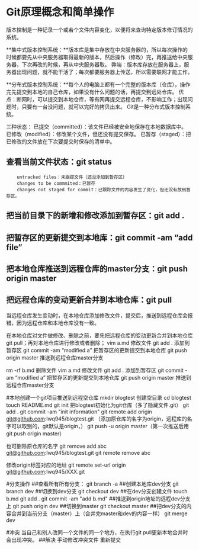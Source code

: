 # Git原理概念和简单操作
 版本控制是一种记录一个或若个文件内容变化，以便将来查询特定版本修订情况的系统。
 
 **集中式版本控制系统：**版本库是集中存放在中央服务器的，所以每次操作的时候都要先从中央服务器取得最新的版本，然后操作（修改）完，再推送给中央服务器，下次再改的时候，再从中央服务器取。
 弊端：版本库存放在服务器上，服务器出现问题，就不能干活了；每次都要服务器上传送，所以需要联网才能工作。
 
**分布式版本控制系统：**每个人的电脑上都有一个完整的版本库（仓库），操作完先提交到本地的自己仓库，如果没有什么问题的话，再提交到远处仓库。
优点：断网时，可以提交到本地仓库，等有网再提交远程仓库，不影响工作；出现问题时，只要有一台没问题，就可以完好的拷贝出来。
Git是一种分布式版本控制系统。
 
 三种状态：
已提交（committed）：该文件已经被安全地保存在本地数据库中。
已修改（modified）：修改某个文件，但还没有提交保存。
已暂存（staged）：把已修改的文件放在下次要提交时保存的清单中。
 
## 查看当前文件状态：git status
```
    untracked files：未跟踪文件（还没添加到暂存区）
    changes to be commmited：已暂存
    changes not staged for commit：已跟踪文件的内容发生了变化，但还没有放到暂存区。
```

## 把当前目录下的新增和修改添加到暂存区：git add  .
## 把暂存区的更新提交到本地库：git commit -am “add file”
## 把本地仓库推送到远程仓库的master分支：git push origin master
## 把远程仓库的变动更新合并到本地仓库：git pull
当远程仓库发生变动时，在本地仓库添加修改文件，提交后，推送到远程仓库会报错，因为远程仓库和本地仓库没有一致。
 
在本地仓库对文件做修改、删除之前，要先把远程仓库的变动更新合并到本地仓库git pull；再对本地仓库进行修改或者删除；
vim  a.md 修改文件
git add . 添加到暂存区
git commit -am “modified a” 把暂存区的更新提交到本地仓库
git push origin master 推送到远程仓库master分支
 
 
rm -rf b.md 删除文件
vim  a.md 修改文件
git add . 添加到暂存区
git commit -am “modified a” 把暂存区的更新提交到本地仓库
git push origin master 推送到远程仓库master分支
 
#本地创建一个git项目推送到远程空仓库
mkdir blogtest 创建空目录
cd blogtest
touch README.md
git init 把blogtest初始化为git仓库（多了隐藏文件.git）
git add .
git commit -am "init information"
git remote add origin git@github.com:lwq945/blogtest.git （添加原仓库的名字为origin，远程库的名字可以取别的，git默认是origin，）
git push -u origin master（第一次推送后用git push origin master）
 
 也可删除原仓库的名字
git remove add abc git@github.com:lwq945/blogtest.git
git remote remove abc
 
修改origin标签对应的地址
git remote set-url origin git@github.com:lwq945/XXX.git

#分支操作
##查看所有所有分支：
git branch -a
##创建本地库dev分支
git branch dev
##切换到dev分支
git checkout dev
##在dev分支创建文件
touch b.md
git add .
git commit -am "add b.md"
##推送到origin地址的远程dev分支上
git push origin dev
##切换到master
git checkout master
##把dev分支的内容合并到当前分支（master）上（合并完master和dev的内容一样）
git merge dev

#冲突
当自己和别人改同一个文件的同一个地方，在执行git pull更新本地合并时会出现冲突。
##解决
手动修改冲突文件
重新提交